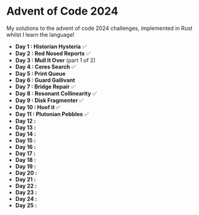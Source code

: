 # Advent of Code 2024 

My solutions to the advent of code 2024 challenges, implemented in Rust whilst I learn the language!

- **Day 1 : Historian Hysteria** ✅
- **Day 2 : Red Nosed Reports** ✅
- **Day 3 : Mull It Over** (part 1 of 2)
- **Day 4 : Ceres Search** ✅
- **Day 5 : Print Queue**
- **Day 6 : Guard Gallivant**
- **Day 7 : Bridge Repair** ✅
- **Day 8 : Resonant Collinearity** ✅
- **Day 9 : Disk Fragmenter** ✅
- **Day 10 : Hoof it** ✅
- **Day 11 : Plutonian Pebbles** ✅
- **Day 12 :**
- **Day 13 :**
- **Day 14 :**
- **Day 15 :**
- **Day 16 :**
- **Day 17 :**
- **Day 18 :**
- **Day 19 :**
- **Day 20 :**
- **Day 21 :**
- **Day 22 :**
- **Day 23 :**
- **Day 24 :**
- **Day 25 :**
